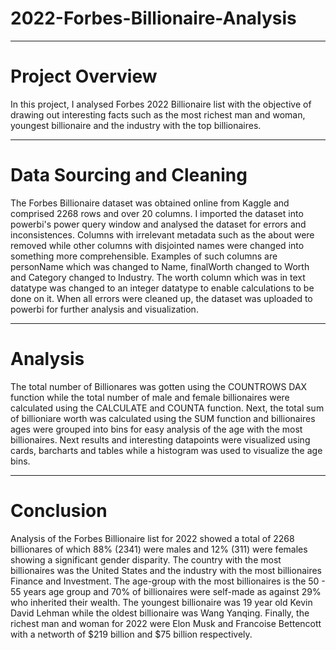 # 2022-Forbes-Billionaire-Analysis
------
# Project Overview

In this project, I analysed Forbes 2022 Billionaire list  with the objective of drawing out interesting facts such as the most richest man and woman, youngest billionaire and the industry with the top billionaires.

------

# Data Sourcing and Cleaning

The Forbes Billionaire dataset was obtained online from Kaggle and comprised 2268 rows and over 20 columns. I imported the dataset into powerbi's power query window and analysed the dataset for errors and inconsistences. Columns with irrelevant metadata such as the about were removed while other columns with disjointed names were changed into something more comprehensible. Examples of such columns are personName which was changed to Name, finalWorth changed to Worth and Category changed to Industry. The worth column which was in text datatype was changed to an integer datatype to enable calculations to be done on it. When all errors were cleaned up, the dataset was uploaded to powerbi for further analysis and visualization.

-----


# Analysis

The total number of Billionares was gotten using the COUNTROWS DAX function while the total number of male and female billionaires were calculated using the CALCULATE and COUNTA function. Next, the total sum of billioniare worth was calculated using the SUM function and billionaires ages were grouped into bins for easy analysis of the age with the most billionaires. Next results and interesting datapoints were visualized using cards, barcharts and tables while a histogram was used to visualize the age bins.

------

# Conclusion

Analysis of the Forbes Billionaire list for 2022 showed a total of 2268 billionares of which 88% (2341) were males and 12% (311) were females showing a significant gender disparity. The country with the most billionaires was the United States and the industry with the most billionaires Finance and Investment. The age-group with the most billionaires is the 50 - 55 years age group and 70% of billionaires were self-made as against 29% who inherited their wealth. The youngest billionaire was 19 year old Kevin David Lehman while the oldest billionaire was Wang Yanqing. Finally, the richest man and woman for 2022 were Elon Musk and Francoise Bettencott with a networth of $219 billion and $75 billion respectively. 
